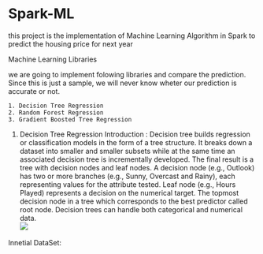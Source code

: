 # Spark-ML
this project is the implementation of Machine Learning Algorithm in Spark to predict the housing price for next year


Machine Learning Libraries

we are going to implement folowing libraries and compare the prediction. Since this is just a sample, we will never know wheter our prediction is accurate or not.

    1. Decision Tree Regression
    2. Random Forest Regression
    3. Gradient Boosted Tree Regression

1. Decision Tree Regression 
Introduction : Decision tree builds regression or classification models in the form of a tree structure. It breaks down a dataset into smaller and smaller subsets while at the same time an associated decision tree is incrementally developed. The final result is a tree with decision nodes and leaf nodes. A decision node (e.g., Outlook) has two or more branches (e.g., Sunny, Overcast and Rainy), each representing values for the attribute tested. Leaf node (e.g., Hours Played) represents a decision on the numerical target. The topmost decision node in a tree which corresponds to the best predictor called root node. Decision trees can handle both categorical and numerical data.  	
                    ![](https://saedsayad.com/images/Decision_tree_r1.png)


Innetial DataSet: 

